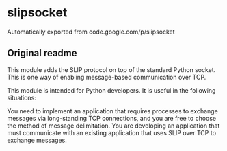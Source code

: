 # slipsocket
Automatically exported from code.google.com/p/slipsocket

## Original readme
This module adds the SLIP protocol on top of the standard Python socket. This is one way of enabling message-based communication over TCP.

This module is intended for Python developers. It is useful in the following situations:

You need to implement an application that requires processes to exchange messages via long-standing TCP connections, and you are free to choose the method of message delimitation.
You are developing an application that must communicate with an existing application that uses SLIP over TCP to exchange messages.
